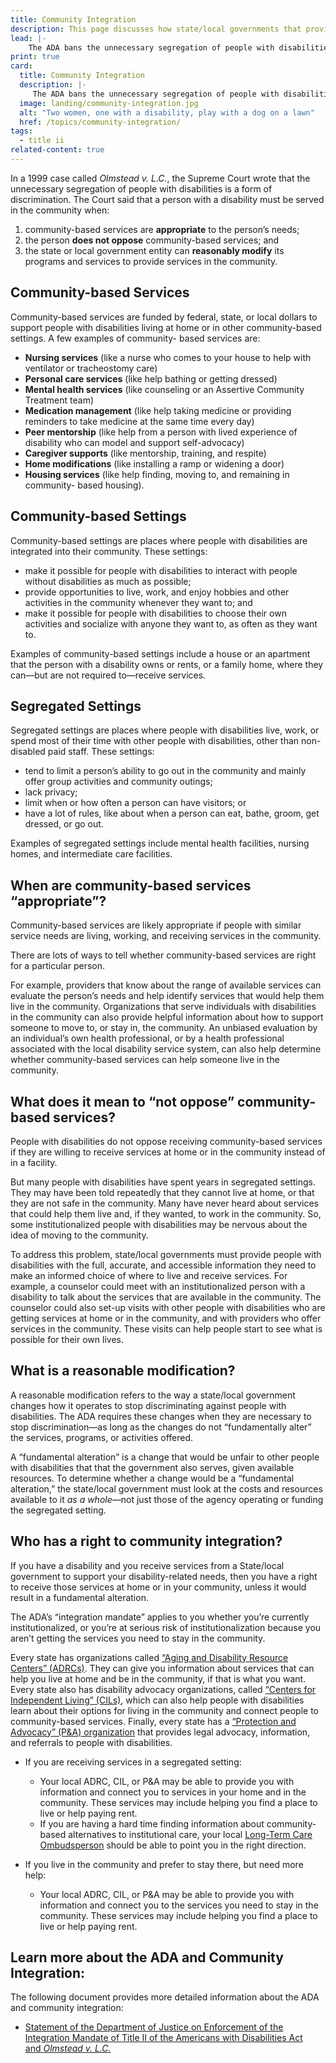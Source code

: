 ```yaml
---
title: Community Integration
description: This page discusses how state/local governments that provide services to people with disabilities must offer those services in people’s homes and communities—not just in institutions.
lead: |-
    The ADA bans the unnecessary segregation of people with disabilities in a regulation called “the integration mandate.” As a result, State and local governments that provide services to people with disabilities must offer those services in people’s homes and communities—not just in institutions.
print: true
card:
  title: Community Integration
  description: |-
     The ADA bans the unnecessary segregation of people with disabilities in a regulation called “the integration mandate.” State and local governments must offer services to people with disabilities in home and community settings. 
  image: landing/community-integration.jpg
  alt: "Two women, one with a disability, play with a dog on a lawn"
  href: /topics/community-integration/
tags:
  - title ii
related-content: true
---
```

In a 1999 case called *Olmstead v. L.C.*, the Supreme Court wrote that the unnecessary
segregation of people with disabilities is a form of discrimination. The Court said that a person
with a disability must be served in the community when:  
1. community-based services are **appropriate** to the person’s needs;  
2. the person **does not oppose** community-based services; and  
3. the state or local government entity can **reasonably modify** its programs and services to
provide services in the community.  

## Community-based Services  

Community-based services are funded by federal, state, or local dollars to support people with
disabilities living at home or in other community-based settings. A few examples of community-
based services are:  

- **Nursing services** (like a nurse who comes to your house to help with ventilator or
tracheostomy care)
- **Personal care services** (like help bathing or getting dressed)
- **Mental health services** (like counseling or an Assertive Community Treatment
team)
- **Medication management** (like help taking medicine or providing reminders to
take medicine at the same time every day)
- **Peer mentorship** (like help from a person with lived experience of disability who
can model and support self-advocacy)
- **Caregiver supports** (like mentorship, training, and respite)
- **Home modifications** (like installing a ramp or widening a door)
- **Housing services** (like help finding, moving to, and remaining in community-
based housing).  

## Community-based Settings  

Community-based settings are places where people with disabilities are integrated into their community. These settings:  
- make it possible for people with disabilities to interact with people without disabilities as
much as possible;  
- provide opportunities to live, work, and enjoy hobbies and other activities in the
community whenever they want to; and  
- make it possible for people with disabilities to choose their own activities and socialize
with anyone they want to, as often as they want to.  

Examples of community-based settings include a house or an apartment that the person with a
disability owns or rents, or a family home, where they can—but are not required to—receive
services.  

## Segregated Settings  

Segregated settings are places where people with disabilities live, work, or spend most of their
time with other people with disabilities, other than non-disabled paid staff. These settings:  
- tend to limit a person’s ability to go out in the community and mainly offer group
activities and community outings;  
- lack privacy;  
- limit when or how often a person can have visitors; or  
- have a lot of rules, like about when a person can eat, bathe, groom, get dressed, or go out.  

Examples of segregated settings include mental health facilities, nursing homes, and intermediate
care facilities.  

## When are community-based services “appropriate”?  

Community-based services are likely appropriate if people with similar service needs are living,
working, and receiving services in the community.  

There are lots of ways to tell whether community-based services are right for a particular person.  

For example, providers that know about the range of available services can evaluate the person’s
needs and help identify services that would help them live in the community. Organizations that
serve individuals with disabilities in the community can also provide helpful information about
how to support someone to move to, or stay in, the community. An unbiased evaluation by an
individual’s own health professional, or by a health professional associated with the local
disability service system, can also help determine whether community-based services can help
someone live in the community.  

## What does it mean to “not oppose” community-based services?  

People with disabilities do not oppose receiving community-based services if they are willing to
receive services at home or in the community instead of in a facility.  

But many people with disabilities have spent years in segregated settings. They may have been
told repeatedly that they cannot live at home, or that they are not safe in the community. Many
have never heard about services that could help them live and, if they wanted, to work in the
community. So, some institutionalized people with disabilities may be nervous about the idea of
moving to the community.  

To address this problem, state/local governments must provide people with disabilities with the
full, accurate, and accessible information they need to make an informed choice of where to live
and receive services. For example, a counselor could meet with an institutionalized person with a
disability to talk about the services that are available in the community. The counselor could also
set-up visits with other people with disabilities who are getting services at home or in the
community, and with providers who offer services in the community. These visits can help
people start to see what is possible for their own lives.  

## What is a reasonable modification?  

A reasonable modification refers to the way a state/local government changes how it operates to
stop discriminating against people with disabilities. The ADA requires these changes when they
are necessary to stop discrimination—as long as the changes do not “fundamentally alter” the
services, programs, or activities offered.  

A “fundamental alteration” is a change that would be unfair to other people with disabilities that
that the government also serves, given available resources. To determine whether a change
would be a “fundamental alteration,” the state/local government must look at the costs and
resources available to it *as a whole*—not just those of the agency operating or funding the
segregated setting.  

## Who has a right to community integration?  

If you have a disability and you receive services from a State/local government to support your
disability-related needs, then you have a right to receive those services at home or in your
community, unless it would result in a fundamental alteration.  

The ADA’s “integration mandate” applies to you whether you’re currently institutionalized, or
you’re at serious risk of institutionalization because you aren’t getting the services you need to
stay in the community.  

Every state has organizations called [“Aging and Disability Resource Centers” (ADRCs)](https://acl.gov/programs/aging-and-disability-networks/aging-and-disability-resource-centers). They
can give you information about services that can help you live at home and be in the community,
if that is what you want. Every state also has disability advocacy organizations, called [“Centers
for Independent Living” (CILs)](https://acl.gov/programs/aging-and-disability-networks/centers-independent-living), which can also help people with disabilities learn about their options for living in the community and connect people to community-based services. Finally, every state has a [“Protection and Advocacy” (P&amp;A) organization](https://acl.gov/programs/aging-and-disability-networks/state-protection-advocacy-systems) that provides legal advocacy, information, and referrals to people with disabilities.

- If you are receiving services in a segregated setting:  

  - Your local ADRC, CIL, or P&amp;A may be able to provide you with information and
connect you to services in your home and in the community. These services may
include helping you find a place to live or help paying rent.  
  - If you are having a hard time finding information about community-based
alternatives to institutional care, your local [Long-Term Care Ombudsperson](https://acl.gov/programs/Protecting-Rights-and-Preventing-Abuse/Long-term-Care-Ombudsman-Program)
should be able to point you in the right direction.  

- If you live in the community and prefer to stay there, but need more help:  

  - Your local ADRC, CIL, or P&amp;A may be able to provide you with information and
connect you to the services you need to stay in the community. These services
may include helping you find a place to live or help paying rent.  

## Learn more about the ADA and Community Integration:  

The following document provides more detailed information about the ADA and community
integration:  
- [Statement of the Department of Justice on Enforcement of the Integration Mandate of
Title II of the Americans with Disabilities Act and *Olmstead v. L.C.*](https://archive.ada.gov/olmstead/q&a_olmstead.htm)